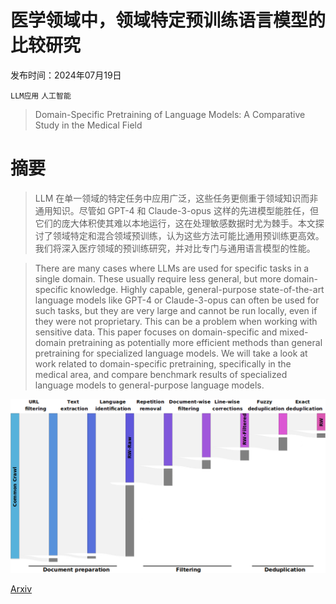 # 医学领域中，领域特定预训练语言模型的比较研究

发布时间：2024年07月19日

`LLM应用` `人工智能`

> Domain-Specific Pretraining of Language Models: A Comparative Study in the Medical Field

# 摘要

> LLM 在单一领域的特定任务中应用广泛，这些任务更侧重于领域知识而非通用知识。尽管如 GPT-4 和 Claude-3-opus 这样的先进模型能胜任，但它们的庞大体积使其难以本地运行，这在处理敏感数据时尤为棘手。本文探讨了领域特定和混合领域预训练，认为这些方法可能比通用预训练更高效。我们将深入医疗领域的预训练研究，并对比专门与通用语言模型的性能。

> There are many cases where LLMs are used for specific tasks in a single domain. These usually require less general, but more domain-specific knowledge. Highly capable, general-purpose state-of-the-art language models like GPT-4 or Claude-3-opus can often be used for such tasks, but they are very large and cannot be run locally, even if they were not proprietary. This can be a problem when working with sensitive data. This paper focuses on domain-specific and mixed-domain pretraining as potentially more efficient methods than general pretraining for specialized language models. We will take a look at work related to domain-specific pretraining, specifically in the medical area, and compare benchmark results of specialized language models to general-purpose language models.

![医学领域中，领域特定预训练语言模型的比较研究](../../../paper_images/2407.14076/refinedweb_processing_noperc.png)

[Arxiv](https://arxiv.org/abs/2407.14076)